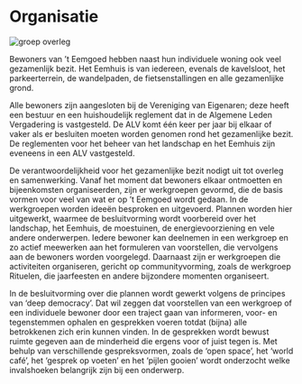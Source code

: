 # Organisatie

![groep overleg](/images/groep-overleg.jpg)

Bewoners van ’t Eemgoed hebben naast hun individuele woning ook veel gezamenlijk bezit. Het Eemhuis is van iedereen, evenals de kavelsloot, het parkeerterrein, de wandelpaden, de fietsenstallingen en alle gezamenlijke grond.

Alle bewoners zijn aangesloten bij de Vereniging van Eigenaren; deze heeft een bestuur en een huishoudelijk reglement dat in de Algemene Leden Vergadering is vastgesteld. De ALV komt één keer per jaar bij elkaar of vaker als er besluiten moeten worden genomen rond het gezamenlijke bezit. De reglementen voor het beheer van het landschap en het Eemhuis zijn eveneens in een ALV vastgesteld.

De verantwoordelijkheid voor het gezamenlijke bezit nodigt uit tot overleg en samenwerking. Vanaf het moment dat bewoners elkaar ontmoetten en bijeenkomsten organiseerden, zijn er werkgroepen gevormd, die de basis vormen voor veel van wat er op ’t Eemgoed wordt gedaan. In de werkgroepen worden ideeën besproken en uitgevoerd. Plannen worden hier uitgewerkt, waarmee de besluitvorming wordt voorbereid over het landschap, het Eemhuis, de moestuinen, de energievoorziening en vele andere onderwerpen. Iedere bewoner kan deelnemen in een werkgroep en zo actief meewerken aan het formuleren van voorstellen, die vervolgens aan de bewoners worden voorgelegd. Daarnaast zijn er werkgroepen die activiteiten organiseren, gericht op communityvorming, zoals de werkgroep Rituelen, die jaarfeesten en andere bijzondere momenten organiseert.

In de besluitvorming over die plannen wordt gewerkt volgens de principes van ‘deep democracy’. Dat wil zeggen dat voorstellen van een werkgroep of een individuele bewoner door een traject gaan van informeren, voor- en tegenstemmen ophalen en gesprekken voeren totdat (bijna) alle betrokkenen zich erin kunnen vinden. In de gesprekken wordt bewust ruimte gegeven aan de minderheid die ergens voor of juist tegen is. Met behulp van verschillende gespreksvormen, zoals de ‘open space’, het ‘world café’, het ‘gesprek op voeten’ en het ‘pijlen gooien’ wordt onderzocht welke invalshoeken belangrijk zijn bij een onderwerp.
